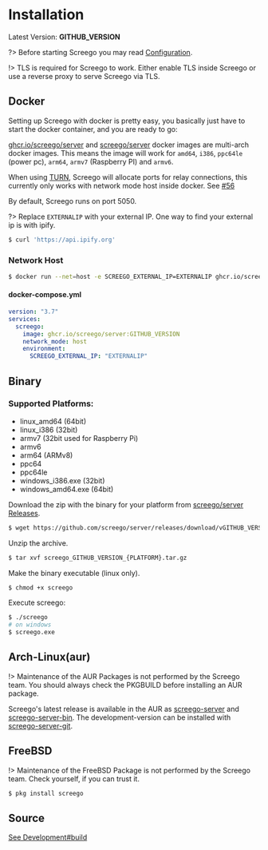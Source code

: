 # Installation

Latest Version: **GITHUB_VERSION**

?> Before starting Screego you may read [Configuration](config.md).

!> TLS is required for Screego to work. Either enable TLS inside Screego or 
   use a reverse proxy to serve Screego via TLS.

## Docker

Setting up Screego with docker is pretty easy, you basically just have to start the docker container, and you are ready to go:

[ghcr.io/screego/server](https://github.com/orgs/screego/packages/container/package/server) and
[screego/server](https://hub.docker.com/r/screego/server)
docker images are multi-arch docker images.
This means the image will work for `amd64`, `i386`, `ppc64le` (power pc), `arm64`, `armv7` (Raspberry PI) and `armv6`.

When using [TURN](nat-traversal.md), Screego will allocate ports for relay
connections, this currently only works with network mode host inside docker.
See [#56](https://github.com/screego/server/issues/56)

By default, Screego runs on port 5050.

?> Replace `EXTERNALIP` with your external IP. One way to find your external ip is with ipify.

   ```bash
   $ curl 'https://api.ipify.org'
   ```

### Network Host

```bash
$ docker run --net=host -e SCREEGO_EXTERNAL_IP=EXTERNALIP ghcr.io/screego/server:GITHUB_VERSION
```

#### docker-compose.yml

```yaml
version: "3.7"
services:
  screego:
    image: ghcr.io/screego/server:GITHUB_VERSION
    network_mode: host
    environment:
      SCREEGO_EXTERNAL_IP: "EXTERNALIP"
```

## Binary

### Supported Platforms:

- linux_amd64 (64bit)
- linux_i386 (32bit)
- armv7 (32bit used for Raspberry Pi)
- armv6
- arm64 (ARMv8)
- ppc64
- ppc64le
- windows_i386.exe (32bit)
- windows_amd64.exe (64bit)

Download the zip with the binary for your platform from [screego/server Releases](https://github.com/screego/server/releases).

```bash
$ wget https://github.com/screego/server/releases/download/vGITHUB_VERSION/screego_GITHUB_VERSION_{PLATFORM}.tar.gz
```

Unzip the archive.

```bash
$ tar xvf screego_GITHUB_VERSION_{PLATFORM}.tar.gz
```

Make the binary executable (linux only).

```bash
$ chmod +x screego
```

Execute screego:

```bash
$ ./screego
# on windows
$ screego.exe
```

## Arch-Linux(aur)

!> Maintenance of the AUR Packages is not performed by the Screego team.
   You should always check the PKGBUILD before installing an AUR package.

Screego's latest release is available in the AUR as [screego-server](https://aur.archlinux.org/packages/screego-server/) and [screego-server-bin](https://aur.archlinux.org/packages/screego-server-bin/).
The development-version can be installed with [screego-server-git](https://aur.archlinux.org/packages/screego-server-git/).

## FreeBSD

!> Maintenance of the FreeBSD Package is not performed by the Screego team.
   Check yourself, if you can trust it.

```bash
$ pkg install screego
```

## Source

[See Development#build](development.md#build)
